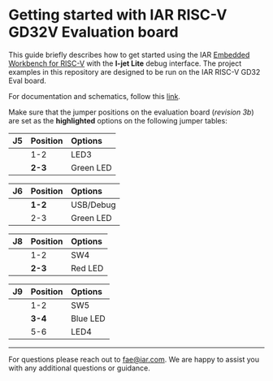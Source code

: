 # Getting started with IAR RISC-V GD32V Evaluation board

This guide briefly describes how to get started using the IAR [Embedded Workbench for RISC-V](https://iar.com/riscv) with the __I-jet Lite__ debug interface. The project examples in this repository are designed to be run on the IAR RISC-V GD32 Eval board.


For documentation and schematics, follow this [link](docs).


Make sure that the jumper positions on the evaluation board (*revision 3b*) are set as the __highlighted__ options on the following jumper tables: 

| __J5__         | __Position__    |  __Options__   |
| :------------- | :-------------- | :------------- |
|                | 1-2             | LED3           |
|                | __2-3__         | Green LED      |

| __J6__         | __Position__    |  __Options__   |
| :------------- | :-------------- | :------------- |
|                | __1-2__         | USB/Debug      |
|                | 2-3             | Green LED      |

| __J8__         | __Position__    |  __Options__   |
| :------------- | :-------------- | :------------- |
|                | 1-2             | SW4            |
|                | __2-3__         | Red LED        |

| __J9__         | __Position__    |  __Options__   |
| :------------- | :-------------- | :------------- |
|                | 1-2             | SW5            |
|                | __3-4__         | Blue LED       |
|                | 5-6             | LED4           |

---

For questions please reach out to [fae@iar.com](mailto:fae@iar.com?subject=Question%20from%20GitHub). 
We are happy to assist you with any additional questions or guidance.
